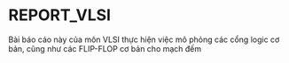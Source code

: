 # REPORT_VLSI

Bài báo cáo này của môn VLSI thực hiện việc mô phỏng các cổng logic cơ bản, cũng như các FLIP-FLOP cơ bản cho mạch đếm
